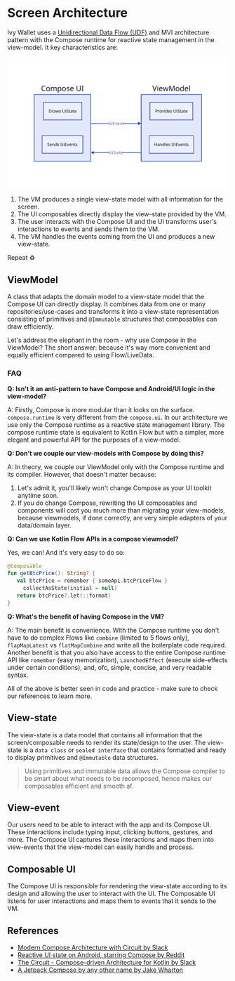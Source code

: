 # Screen Architecture

Ivy Wallet uses a [Unidirectional Data Flow (UDF)](https://developer.android.com/topic/architecture#unidirectional-data-flow) and MVI architecture pattern with the Compose runtime for reactive state management in the view-model.
It key characteristics are:

![screen-architecture](../assets/screen-vm.svg)

1. The VM produces a single view-state model with all information for the screen.
2. The UI composables directly display the view-state provided by the VM.
3. The user interacts with the Compose UI and the UI transforms user's interactions to events and sends them to the VM.
4. The VM handles the events coming from the UI and produces a new view-state.

Repeat ♻️

## ViewModel

A class that adapts the domain model to a view-state model that the Compose UI can directly display. It combines data from one or many repositories/use-cases and transforms it into a view-state representation consisting of primitives and `@Immutable` structures that composables can draw efficiently.

Let's address the elephant in the room - why use Compose in the ViewModel? The short answer: because it's way more convenient and equally efficient compared to using Flow/LiveData.

### FAQ

**Q: Isn't it an anti-pattern to have Compose and Android/UI logic in the view-model?**

A: Firstly, Compose is more modular than it looks on the surface. `compose.runtime` is very different from the `compose.ui`. In our architecture we use only the Compose runtime as a reactive state management library. The compose runtime state is equivalent to Kotlin Flow but with a simpler, more elegant and powerful API for the purposes of a view-model.

**Q: Don't we couple our view-models with Compose by doing this?**

A: In theory, we couple our ViewModel only with the Compose runtime and its compiler. However, that doesn't matter because:

1. Let's admit it, you'll likely won't change Compose as your UI toolkit anytime soon.
2. If you do change Compose, rewriting the UI composables and components will cost you much more than migrating your view-models, because viewmodels, if done correctly, are very simple adapters of your data/domain layer.

**Q: Can we use Kotlin Flow APIs in a compose viewmodel?**

Yes, we can! And it's very easy to do so:
```kotlin
@Composable
fun getBtcPrice(): String? {
   val btcPrice = remember { someApi.btcPriceFlow }
     collectAsState(initial = null)
   return btcPrice?.let(::format)
}
```

**Q: What's the benefit of having Compose in the VM?**

A: The main benefit is convenience. With the Compose runtime you don't have to do complex Flows like `combine` (limited to 5 flows only), `flapMapLatest` vs `flatMapCombine` and write all the boilerplate code required. Another benefit is that you also have access to the entire Compose runtime API like `remember` (easy memorization), `LaunchedEffect` (execute side-effects under certain conditions), and, ofc, simple, concise, and very readable syntax.

All of the above is better seen in code and practice - make sure to check our references to learn more.

## View-state

The view-state is a data model that contains all information that the screen/composable needs to render its state/design to the user. The view-state is a `data class` or `sealed interface` that contains formatted and ready to display primitives and `@Immutable` data structures.

> Using primitives and immutable data allows the Compose compiler to be smart about what needs to be recomposed, hence makes our composables efficient and smooth af.

## View-event

Our users need to be able to interact with the app and its Compose UI. These interactions include typing input, clicking buttons, gestures, and more. The Compose UI captures these interactions and maps them into view-events that the view-model can easily handle and process.

## Composable UI

The Compose UI is responsible for rendering the view-state according to its design and allowing the user to interact with the UI. The Composable UI listens for user interactions and maps them to events that it sends to the VM.

## References

- [Modern Compose Architecture with Circuit by Slack](https://youtu.be/ZIr_uuN8FEw?si=sulxyqta5dZn-L11)
- [Reactive UI state on Android, starring Compose by Reddit](https://www.reddit.com/r/RedditEng/s/WhIYLJUzNR)
- [The Circuit - Compose-driven Architecture for Kotlin by Slack](https://youtu.be/bMJocp969Bo?si=ab9UrAW1HSwm5sGV)
- [A Jetpack Compose by any other name by Jake Wharton](https://jakewharton.com/a-jetpack-compose-by-any-other-name)
